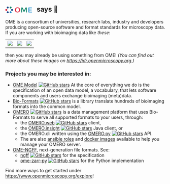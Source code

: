 ##  <a href="https://www.openmicroscopy.org"><img alt="OME" src="https://raw.githubusercontent.com/sbesson/artwork/main/ome/ome-main-nav.svg" style="height:1em; vertical-align:bottom;"/></a> &nbsp; says 👋



OME is a consortium of universities, research labs, industry and developers
producing open-source software and format standards for microscopy data. If you are working with bioimaging data
like _these_:

|  |  |  |
|:--------------:|:-----------------:|:------------:|
| <img src="https://pbs.twimg.com/media/FD2H-BvWUAAt2Sw?format=jpg&name=large" width="100"> | <img src="https://pbs.twimg.com/media/E_0OLIxVEAo0ENk?format=jpg&name=4096x4096" width="100"> | <img src="https://pbs.twimg.com/media/E-MtTqtXEAYnvhv?format=png&name=900x900" width="100" > | 

then you may already be using something from OME!  _(You can find out more about these images on <https://idr.openmicroscopy.org>.)_


### Projects you may be interested in: ###
* [OME Model](https://github.com/ome/ome-model) [![GitHub stars](https://badgen.net/github/stars/ome/ome-model)](https://GitHub.com/ome/ome-model/stargazers/)
  At the core of everything we do is the specification of an open data model, a vocabulary, that lets software components and users exchange bioimaging (meta)data.
* [Bio-Formats](https://github.com/ome/bioformats) [![GitHub stars](https://badgen.net/github/stars/ome/bioformats)](https://GitHub.com/ome/bioformats/stargazers/)
  is a library translate hundreds of bioimaging formats into the common model.
* [OMERO](https://github.com/ome/openmicroscopy) [![GitHub stars](https://badgen.net/github/stars/ome/openmicroscopy)](https://GitHub.com/ome/openmicroscopy/stargazers/)
  is a data management platform that uses Bio-Formats to serve all supported formats to your users, through:
  - the [OMERO.web](https://github.com/ome/omero-web) [![GitHub stars](https://badgen.net/github/stars/ome/omero-web)](https://GitHub.com/ome/omero-web/stargazers/) client,
  - the [OMERO.insight](https://github.com/ome/omero-insight) [![GitHub stars](https://badgen.net/github/stars/ome/omero-insight)](https://GitHub.com/ome/omero-insight/stargazers/) Java client, or
  - the OMERO.cli written using the [OMERO.py](https://github.com/ome/omero-py) [![GitHub stars](https://badgen.net/github/stars/ome/omero-py)](https://GitHub.com/ome/omero-py/stargazers/) API.
  - The are also [ansible roles](https://github.com/ome?q=ansible-role-omero&type=&language=&sort=) and [docker images](https://github.com/ome?q=docker&type=&language=&sort=)
    available to help you manage your OMERO server.
* [OME-NGFF](https://ngff.openmicroscopy.org/latest), next-generation file formats. See:
  - [ngff](https://github.com/ome/ngff) [![GitHub stars](https://badgen.net/github/stars/ome/ngff)](https://GitHub.com/ome/ngff/stargazers/) for the specification
  - [ome-zarr-py](https://github.com/ome/ome-zarr-py) [![GitHub stars](https://badgen.net/github/stars/ome/ome-zarr-py)](https://GitHub.com/ome/ome-zarr-py/stargazers/) for the Python implementation

Find more ways to get started under <https://www.openmicroscopy.org/explore>!
